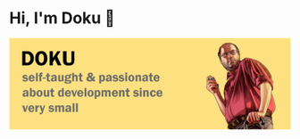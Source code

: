 # Hi, I'm Doku 🐍

<img src="https://raw.githubusercontent.com/D0kuhebi/D0kuhebi/main/header-image.png" alt="banner presentation Doku - With an illustration of Lester, character from the GTA video game">
